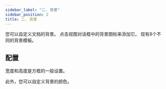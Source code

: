 ```yaml
---
sidebar_label: "二. 背景"
sidebar_position: 2
title: 二. 背景
---
```


您可以自定义文档的背景。 点击视图对话框中的背景图标来添加它。 现有8个不同的背景模板。

## 配置

宽度和高度是方框的一般设置。

此外，您可以自定义背景的颜色。
